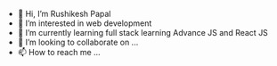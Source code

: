 - 👋 Hi, I’m Rushikesh Papal
- 👀 I’m interested in web development
- 🌱 I’m currently learning full stack learning Advance JS and React JS
- 💞️ I’m looking to collaborate on ...
- 📫 How to reach me ...


<!-- [![Rushikesh's GitHub stats](https://github-readme-stats.vercel.app/api?username=rushsh67)](https://github.com/rushsh67/github-readme-stats) -->

<!---
rushsh67/rushsh67 is a ✨ special ✨ repository because its `README.md` (this file) appears on your GitHub profile.
You can click the Preview link to take a look at your changes.
--->
